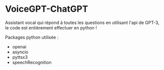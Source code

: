 # VoiceGPT-ChatGPT
Assistant vocal qui répond à toutes les questions en utilisant l'api de GPT-3, le code est entièrement effectuer en python !

Packages python utilisée :
- openai
- asyncio
- pyttsx3
- speechRecognition
